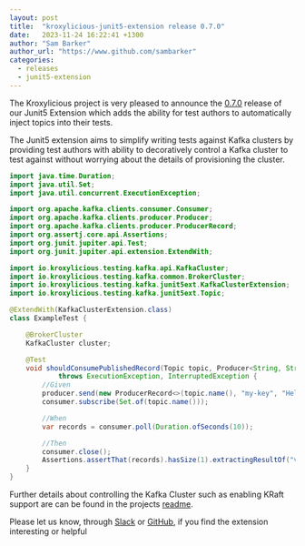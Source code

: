 ```yaml
---
layout: post
title:  "kroxylicious-junit5-extension release 0.7.0"
date:   2023-11-24 16:22:41 +1300
author: "Sam Barker"
author_url: "https://www.github.com/sambarker"
categories: 
  - releases
  - junit5-extension
---
```


The Kroxylicious project is very pleased to announce the [0.7.0](https://github.com/kroxylicious/kroxylicious-junit5-extension/releases/tag/v0.7.0) release of our Junit5 Extension which adds the ability for test authors to automatically inject topics into their tests. 

The Junit5 extension aims to simplify writing tests against Kafka clusters by providing test authors with ability to decoratively control a Kafka cluster to test against without worrying about the details of provisioning the cluster. 

```java
import java.time.Duration;
import java.util.Set;
import java.util.concurrent.ExecutionException;

import org.apache.kafka.clients.consumer.Consumer;
import org.apache.kafka.clients.producer.Producer;
import org.apache.kafka.clients.producer.ProducerRecord;
import org.assertj.core.api.Assertions;
import org.junit.jupiter.api.Test;
import org.junit.jupiter.api.extension.ExtendWith;

import io.kroxylicious.testing.kafka.api.KafkaCluster;
import io.kroxylicious.testing.kafka.common.BrokerCluster;
import io.kroxylicious.testing.kafka.junit5ext.KafkaClusterExtension;
import io.kroxylicious.testing.kafka.junit5ext.Topic;

@ExtendWith(KafkaClusterExtension.class)
class ExampleTest {

    @BrokerCluster
    KafkaCluster cluster;

    @Test
    void shouldConsumePublishedRecord(Topic topic, Producer<String, String> producer, Consumer<String, String> consumer)
            throws ExecutionException, InterruptedException {
        //Given
        producer.send(new ProducerRecord<>(topic.name(), "my-key", "Hello, world!")).get();
        consumer.subscribe(Set.of(topic.name()));

        //When
        var records = consumer.poll(Duration.ofSeconds(10));

        //Then
        consumer.close();
        Assertions.assertThat(records).hasSize(1).extractingResultOf("value").containsExactly("Hello, world!");
    }
}
```

Further details about controlling the Kafka Cluster such as enabling KRaft support are can be found in the projects [readme](https://github.com/kroxylicious/kroxylicious-junit5-extension).

Please let us know, through [Slack](https://kroxylicious.slack.com) or [GitHub](https://github.com/kroxylicious/kroxylicious-junit5-extension/issues), if you find the extension interesting or helpful  
